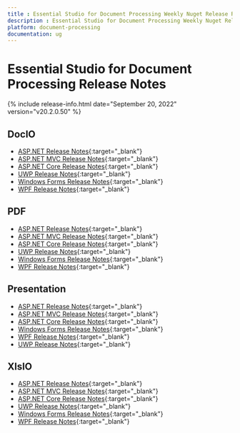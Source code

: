 ```yaml
---
title : Essential Studio for Document Processing Weekly Nuget Release Release Notes  
description : Essential Studio for Document Processing Weekly Nuget Release Release Notes  
platform: document-processing
documentation: ug
---
```


# Essential Studio for Document Processing  Release Notes  

{% include release-info.html date="September 20, 2022" version="v20.2.0.50" %} 

## DocIO

* [ASP.NET Release Notes](/aspnet/release-notes/v20.2.0.50#docio){:target="_blank"}
* [ASP.NET MVC Release Notes](/aspnetmvc/release-notes/v20.2.0.50#docio){:target="_blank"}
* [ASP.NET Core Release Notes](/aspnet-core/release-notes/v20.2.0.50#docio){:target="_blank"}
* [UWP Release Notes](/uwp/release-notes/v20.2.0.50#docio){:target="_blank"}
* [Windows Forms Release Notes](/windowsforms/release-notes/v20.2.0.50#docio){:target="_blank"}
* [WPF Release Notes](/wpf/release-notes/v20.2.0.50#docio){:target="_blank"}


## PDF

* [ASP.NET Release Notes](/aspnet/release-notes/v20.2.0.50#pdf){:target="_blank"}
* [ASP.NET MVC Release Notes](/aspnetmvc/release-notes/v20.2.0.50#pdf){:target="_blank"}
* [ASP.NET Core Release Notes](/aspnet-core/release-notes/v20.2.0.50#pdf){:target="_blank"}
* [UWP Release Notes](/uwp/release-notes/v20.2.0.50#pdf){:target="_blank"}
* [Windows Forms Release Notes](/windowsforms/release-notes/v20.2.0.50#pdf){:target="_blank"}
* [WPF Release Notes](/wpf/release-notes/v20.2.0.50#pdf){:target="_blank"}


## Presentation

* [ASP.NET Release Notes](/aspnet/release-notes/v20.2.0.50#presentation){:target="_blank"}
* [ASP.NET MVC Release Notes](/aspnetmvc/release-notes/v20.2.0.50#presentation){:target="_blank"}
* [ASP.NET Core Release Notes](/aspnet-core/release-notes/v20.2.0.50#presentation){:target="_blank"}
* [Windows Forms Release Notes](/windowsforms/release-notes/v20.2.0.50#presentation){:target="_blank"}
* [WPF Release Notes](/wpf/release-notes/v20.2.0.50#presentation){:target="_blank"}
* [UWP Release Notes](/uwp/release-notes/v20.2.0.50#presentation){:target="_blank"}


## XlsIO

* [ASP.NET Release Notes](/aspnet/release-notes/v20.2.0.50#xlsio){:target="_blank"}
* [ASP.NET MVC Release Notes](/aspnetmvc/release-notes/v20.2.0.50#xlsio){:target="_blank"}
* [ASP.NET Core Release Notes](/aspnet-core/release-notes/v20.2.0.50#xlsio){:target="_blank"}
* [UWP Release Notes](/uwp/release-notes/v20.2.0.50#xlsio){:target="_blank"}
* [Windows Forms Release Notes](/windowsforms/release-notes/v20.2.0.50#xlsio){:target="_blank"}
* [WPF Release Notes](/wpf/release-notes/v20.2.0.50#xlsio){:target="_blank"}